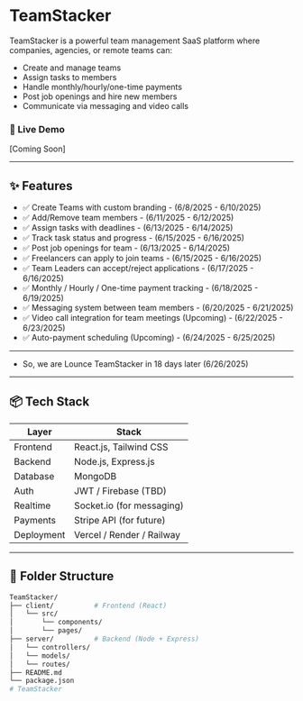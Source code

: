 # TeamStacker

TeamStacker is a powerful team management SaaS platform where companies, agencies, or remote teams can:
- Create and manage teams
- Assign tasks to members
- Handle monthly/hourly/one-time payments
- Post job openings and hire new members
- Communicate via messaging and video calls

### 🚀 Live Demo
[Coming Soon]

---

## ✨ Features

- ✅ Create Teams with custom branding                - (6/8/2025 - 6/10/2025)
- ✅ Add/Remove team members                          - (6/11/2025 - 6/12/2025)
- ✅ Assign tasks with deadlines                      - (6/13/2025 - 6/14/2025)
- ✅ Track task status and progress                   - (6/15/2025 - 6/16/2025)
- ✅ Post job openings for team                       - (6/13/2025 - 6/14/2025)
- ✅ Freelancers can apply to join teams              - (6/15/2025 - 6/16/2025)
- ✅ Team Leaders can accept/reject applications      - (6/17/2025 - 6/16/2025)
- ✅ Monthly / Hourly / One-time payment tracking     - (6/18/2025 - 6/19/2025)
- ✅ Messaging system between team members            - (6/20/2025 - 6/21/2025)
- ✅ Video call integration for team meetings (Upcoming) - (6/22/2025 - 6/23/2025)
- ✅ Auto-payment scheduling (Upcoming)                  - (6/24/2025 - 6/25/2025)
---
- So, we are Lounce TeamStacker in 18 days later (6/26/2025)

---

## 📦 Tech Stack

| Layer      | Stack                    |
|------------|--------------------------|
| Frontend   | React.js, Tailwind CSS   |
| Backend    | Node.js, Express.js      |
| Database   | MongoDB                  |
| Auth       | JWT / Firebase (TBD)     |
| Realtime   | Socket.io (for messaging)|
| Payments   | Stripe API (for future)  |
| Deployment | Vercel / Render / Railway|

---

## 📁 Folder Structure

```bash
TeamStacker/
├── client/          # Frontend (React)
│   └── src/
│       └── components/
│       └── pages/
├── server/          # Backend (Node + Express)
│   └── controllers/
│   └── models/
│   └── routes/
├── README.md
└── package.json
# TeamStacker